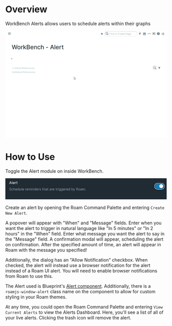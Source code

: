 # Overview

WorkBench Alerts allows users to schedule alerts within their graphs

![](media/short-demo-alert.gif)

# How to Use

Toggle the Alert module on inside WorkBench.

![](media/toggle-alert.png)

Create an alert by opening the Roam Command Palette and entering `Create New Alert`.

A popover will appear with "When" and "Message" fields. Enter when you want the alert to trigger in natural language like "In 5 minutes" or "In 2 hours" in the "When" field. Enter what message you want the alert to say in the "Message" field. A confirmation modal will appear, scheduling the alert on confirmation. After the specified amount of time, an alert will appear in Roam with the message you specified!

Additionally, the dialog has an "Allow Notification" checkbox. When checked, the alert will instead use a browser notification for the alert instead of a Roam UI alert. You will need to enable browser notifications from Roam to use this.

The Alert used is Blueprint's [Alert component](https://blueprintjs.com/docs/#core/components/alert). Additionally, there is a `roamjs-window-alert` class name on the component to allow for custom styling in your Roam themes.

At any time, you could open the Roam Command Palette and entering `View Current Alerts` to view the Alerts Dashboard. Here, you'll see a list of all of your live alerts. Clicking the trash icon will remove the alert.
